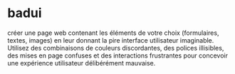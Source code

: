 # badui
créer une page web contenant les éléments de votre choix (formulaires, textes, images) en leur donnant la pire interface utilisateur imaginable.  Utilisez des combinaisons de couleurs discordantes, des polices illisibles, des mises en page confuses et des interactions frustrantes pour concevoir une expérience utilisateur délibérément mauvaise.
